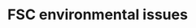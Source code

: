 ---
title: 'FSC environmental issues'
field: 'fsc.issue.environmental'
slug: 'fsc-issue-environmental'
description: 'Indicate the outcome(s) the resource mainly supports or contributes to'
comment: 'select from control list'
required: False
module: 'Scope'
cluster: 'Fsc'
policy: 'Free value. Repeat values.'
layout: 'fsc'
---